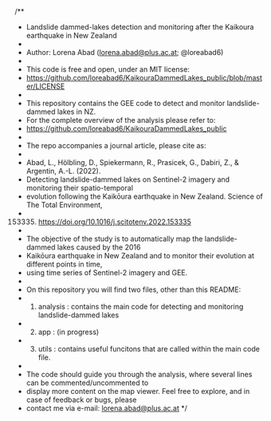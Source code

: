 /**
 * Landslide dammed-lakes detection and monitoring after the Kaikoura earthquake in New Zealand
 * 
 * Author: Lorena Abad (lorena.abad@plus.ac.at; @loreabad6)
 * 
 * This code is free and open, under an MIT license:
 * https://github.com/loreabad6/KaikouraDammedLakes_public/blob/master/LICENSE
 * 
 * This repository contains the GEE code to detect and monitor landslide-dammed lakes in NZ. 
 * For the complete overview of the analysis please refer to: 
 * https://github.com/loreabad6/KaikouraDammedLakes_public
 * 
 * The repo accompanies a journal article, please cite as:
 * 
 * Abad, L., Hölbling, D., Spiekermann, R., Prasicek, G., Dabiri, Z., & Argentin, A.-L. (2022). 
 * Detecting landslide-dammed lakes on Sentinel-2 imagery and monitoring their spatio-temporal 
 * evolution following the Kaikōura earthquake in New Zealand. Science of The Total Environment, 
 * 153335. https://doi.org/10.1016/j.scitotenv.2022.153335
 * 
 * The objective of the study is to automatically map the landslide-dammed lakes caused by the 2016 
 * Kaikōura earthquake in New Zealand and to monitor their evolution at different points in time, 
 * using time series of Sentinel-2 imagery and GEE.
 * 
 * On this repository you will find two files, other than this README:
 * 1. analysis : contains the main code for detecting and monitoring landslide-dammed lakes 
 * 2. app      : (in progress)
 * 3. utils    : contains useful funcitons that are called within the main code file. 
 * 
 * The code should guide you through the analysis, where several lines can be commented/uncommented to 
 * display more content on the map viewer. Feel free to explore, and in case of feedback or bugs, please
 * contact me via e-mail: lorena.abad@plus.ac.at
 */